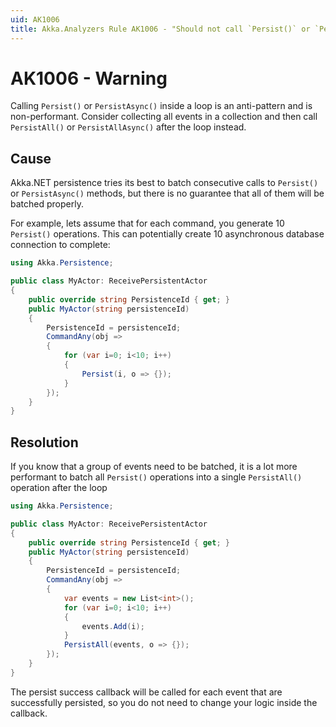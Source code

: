 ```yaml
---
uid: AK1006
title: Akka.Analyzers Rule AK1006 - "Should not call `Persist()` or `PersistAsync()` inside a loop"
---
```


# AK1006 - Warning

Calling `Persist()` or `PersistAsync()` inside a loop is an anti-pattern and is non-performant. Consider collecting all events in a collection and then call `PersistAll()` or `PersistAllAsync()` after the loop instead.

## Cause

Akka.NET persistence tries its best to batch consecutive calls to `Persist()` or `PersistAsync()` methods, but there is no guarantee that all of them will be batched properly. 

For example, lets assume that for each command, you generate 10 `Persist()` operations. This can potentially create 10 asynchronous database connection to complete:

```csharp
using Akka.Persistence;

public class MyActor: ReceivePersistentActor
{
    public override string PersistenceId { get; }
    public MyActor(string persistenceId)
    {
        PersistenceId = persistenceId;
        CommandAny(obj =>
        {
            for (var i=0; i<10; i++)
            {
                Persist(i, o => {});
            }
        });
    }
}
```

## Resolution

If you know that a group of events need to be batched, it is a lot more performant to batch all `Persist()` operations into a single `PersistAll()` operation after the loop

```csharp
using Akka.Persistence;

public class MyActor: ReceivePersistentActor
{
    public override string PersistenceId { get; }
    public MyActor(string persistenceId)
    {
        PersistenceId = persistenceId;
        CommandAny(obj =>
        {
            var events = new List<int>();
            for (var i=0; i<10; i++)
            {
                events.Add(i);
            }
            PersistAll(events, o => {});
        });
    }
}
```

The persist success callback will be called for each event that are successfully persisted, so you do not need to change your logic inside the callback.